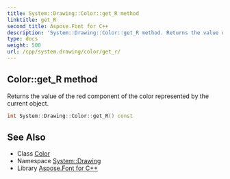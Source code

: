 ```yaml
---
title: System::Drawing::Color::get_R method
linktitle: get_R
second_title: Aspose.Font for C++
description: 'System::Drawing::Color::get_R method. Returns the value of the red component of the color represented by the current object in C++.'
type: docs
weight: 500
url: /cpp/system.drawing/color/get_r/
---
```

## Color::get_R method


Returns the value of the red component of the color represented by the current object.

```cpp
int System::Drawing::Color::get_R() const
```

## See Also

* Class [Color](../)
* Namespace [System::Drawing](../../)
* Library [Aspose.Font for C++](../../../)
